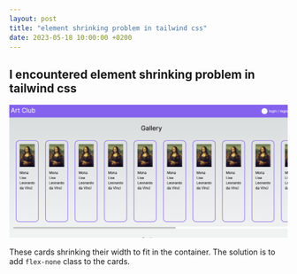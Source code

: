 ```yaml
---
layout: post
title: "element shrinking problem in tailwind css" 
date: 2023-05-18 10:00:00 +0200
---
```


## I encountered element shrinking problem in tailwind css

![element shrinking problem](./docs/assets/tailwind-shrinking-elements.png)

These cards shrinking their width to fit in the container.
The solution is to add `flex-none` class to the cards.



